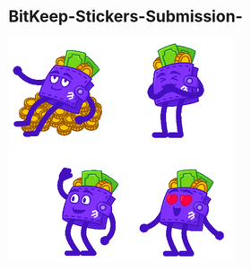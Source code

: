 # BitKeep-Stickers-Submission-

<img width="200" src="https://github.com/payjoe93/BitKeep-Stickers-Submission-/blob/main/320.gif"><img width="200" src="https://github.com/payjoe93/BitKeep-Stickers-Submission-/blob/main/320_1.gif"><img width="200" src="https://github.com/payjoe93/BitKeep-Stickers-Submission-/blob/main/320_2.gif"><img width="200" src="https://github.com/payjoe93/BitKeep-Stickers-Submission-/blob/main/320_3.gif"><img width="200" src="">
